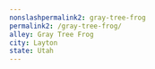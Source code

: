 ```yaml
---
﻿nonslashpermalink2: gray-tree-frog
permalink2: /gray-tree-frog/
alley: Gray Tree Frog
city: Layton
state: Utah
---
```

